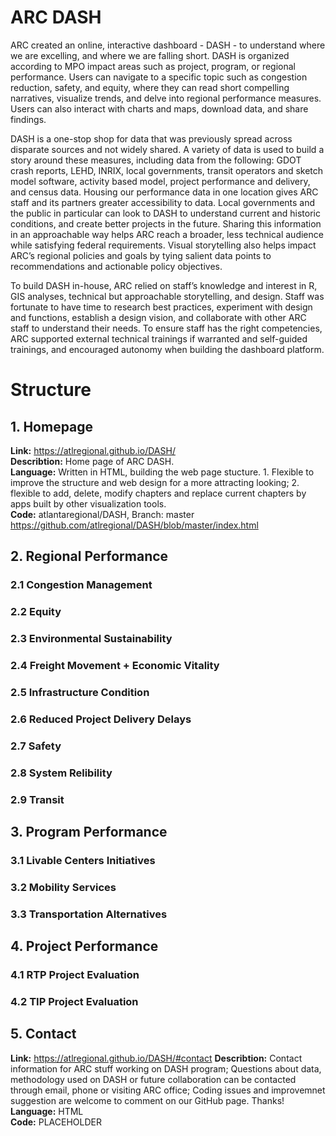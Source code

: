 # ARC DASH
ARC created an online, interactive dashboard - DASH - to understand where we are excelling, and where we are falling short. DASH is organized according to MPO impact areas such as project, program, or regional performance. Users can navigate to a specific topic such as congestion reduction, safety, and equity, where they can read short compelling narratives, visualize trends, and delve into regional performance measures. Users can also interact with charts and maps, download data, and share findings. 

DASH is a one-stop shop for data that was previously spread across disparate sources and not widely shared. A variety of data is used to build a story around these measures, including data from the following: GDOT crash reports, LEHD, INRIX, local governments, transit operators and sketch model software, activity based model, project performance and delivery, and census data. Housing our performance data in one location gives ARC staff and its partners greater accessibility to data. Local governments and the public in particular can look to DASH to understand current and historic conditions, and create better projects in the future. Sharing this information in an approachable way helps ARC reach a broader, less technical audience while satisfying federal requirements. Visual storytelling also helps impact ARC’s regional policies and goals by tying salient data points to recommendations and actionable policy objectives. 

To build DASH in-house, ARC relied on staff’s knowledge and interest in R, GIS analyses, technical but approachable storytelling, and design. Staff was fortunate to have time to research best practices, experiment with design and functions, establish a design vision, and collaborate with other ARC staff to understand their needs. To ensure staff has the right competencies, ARC supported external technical trainings if warranted and self-guided trainings, and encouraged autonomy when building the dashboard platform. 
# Structure
## 1. Homepage
**Link:** https://atlregional.github.io/DASH/<br>
**Describtion:** Home page of ARC DASH.<br>
**Language:** Written in HTML, building the web page stucture. 1. Flexible to improve the structure and web design for a more attracting looking; 2. flexible to add, delete, modify chapters and replace current chapters by apps built by other visualization tools.<br>
**Code:** atlantaregional/DASH, Branch: master https://github.com/atlregional/DASH/blob/master/index.html<br>
## 2. Regional Performance
### 2.1 Congestion Management
### 2.2 Equity
### 2.3 Environmental Sustainability
### 2.4 Freight Movement + Economic Vitality
### 2.5 Infrastructure Condition
### 2.6 Reduced Project Delivery Delays
### 2.7 Safety 
### 2.8 System Relibility
### 2.9 Transit
## 3. Program Performance
### 3.1 Livable Centers Initiatives
### 3.2 Mobility Services
### 3.3 Transportation Alternatives
## 4. Project Performance
### 4.1 RTP Project Evaluation
### 4.2 TIP Project Evaluation
## 5. Contact
**Link:** https://atlregional.github.io/DASH/#contact
**Describtion:** Contact information for ARC stuff working on DASH program; Questions about data, methodology used on DASH or future collaboration can be contacted through email, phone or visiting ARC office; Coding issues and improvemnet suggestion are welcome to comment on our GitHub page. Thanks!<br>
**Language:** HTML<br>
**Code:** PLACEHOLDER<br>
